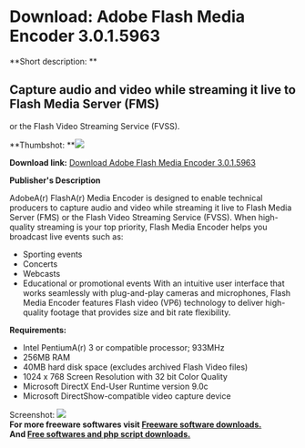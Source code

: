 # Download: Adobe Flash Media Encoder 3.0.1.5963

**Short description: **

## Capture audio and video while streaming it live to Flash Media Server (FMS)
or the Flash Video Streaming Service (FVSS).

  
**Thumbshot: **![](http://www.freewarefiles.com/screenshot/flashmediaencoder_md.gif)   
  
**Download link:** [Download Adobe Flash Media Encoder 3.0.1.5963](http://freesoftwares.boysofts.com/Adobe-Flash-Media-Encoder_program_26319.html)  
  

**Publisher's Description**  
  

AdobeA(r) FlashA(r) Media Encoder is designed to enable technical producers to
capture audio and video while streaming it live to Flash Media Server (FMS) or
the Flash Video Streaming Service (FVSS). When high-quality streaming is your
top priority, Flash Media Encoder helps you broadcast live events such as:

  * Sporting events 
  * Concerts 
  * Webcasts 
  * Educational or promotional events 
With an intuitive user interface that works seamlessly with plug-and-play
cameras and microphones, Flash Media Encoder features Flash video (VP6)
technology to deliver high-quality footage that provides size and bit rate
flexibility.

**Requirements:**

  * Intel PentiumA(r) 3 or compatible processor; 933MHz 
  * 256MB RAM 
  * 40MB hard disk space (excludes archived Flash Video files) 
  * 1024 x 768 Screen Resolution with 32 bit Color Quality 
  * Microsoft DirectX End-User Runtime version 9.0c 
  * Microsoft DirectShow-compatible video capture device 

  
  
Screenshot: ![](http://www.freewarefiles.com/screenshot/flashmediaencoder.gif)  
**For more freeware softwares visit [Freeware software downloads.](http://freesoftwares.boysofts.com/)**   
**And [Free softwares and php script downloads.](http://www.boysofts.com/)**

